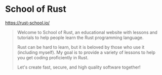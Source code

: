 # School of Rust

https://rust-school.io/

> Welcome to School of Rust, an educational website with lessons and tutorials to help people learn the Rust programming language.
>
> Rust can be hard to learn, but it is beloved by those who use it (including myself). My goal is to provide a variety of lessons to help you get coding proficiently in Rust.
>
> Let's create fast, secure, and high quality software together!
